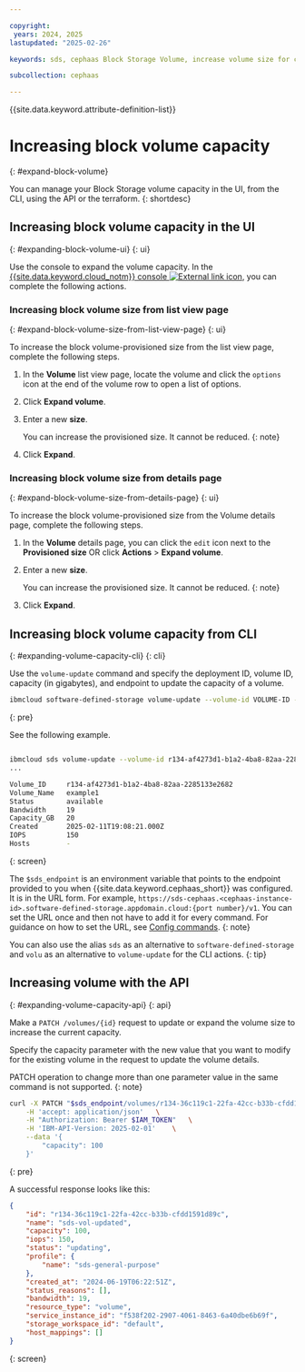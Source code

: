 ```yaml
---

copyright:
 years: 2024, 2025
lastupdated: "2025-02-26"

keywords: sds, cephaas Block Storage Volume, increase volume size for cephaas, manage volume, expand volume size

subcollection: cephaas

---
```


{{site.data.keyword.attribute-definition-list}}

# Increasing block volume capacity
{: #expand-block-volume}

You can manage your Block Storage volume capacity in the UI, from the CLI, using the API or the terraform.
{: shortdesc}

## Increasing block volume capacity in the UI
{: #expanding-block-volume-ui}
{: ui}

Use the console to expand the volume capacity. In the [{{site.data.keyword.cloud_notm}} console ![External link icon](../icons/launch-glyph.svg "External link icon")](https://{DomainName}/software-defined-storage), you can complete the following actions.


### Increasing block volume size from list view page
{: #expand-block-volume-size-from-list-view-page}
{: ui}

To increase the block volume-provisioned size from the list view page, complete the following steps.

1. In the **Volume** list view page, locate the volume and click the `options` icon at the end of the volume row to open a list of options.
3. Click **Expand volume**.
2. Enter a new **size**.

    You can increase the provisioned size. It cannot be reduced.
    {: note}

3. Click **Expand**.


### Increasing block volume size from details page
{: #expand-block-volume-size-from-details-page}
{: ui}

To increase the block volume-provisioned size from the Volume details page, complete the following steps.

1. In the **Volume** details page, you can click the `edit` icon next to the **Provisioned size** OR click **Actions** > **Expand volume**.
2. Enter a new **size**.

    You can increase the provisioned size. It cannot be reduced.
    {: note}

3. Click **Expand**.



## Increasing block volume capacity from CLI
{: #expanding-volume-capacity-cli}
{: cli}

Use the `volume-update` command and specify the deployment ID, volume ID, capacity (in gigabytes), and endpoint to update the capacity of a volume.

```sh
ibmcloud software-defined-storage volume-update --volume-id VOLUME-ID --capacity CAPACITY --url string
```
{: pre}

See the following example.

```bash

ibmcloud sds volume-update --volume-id r134-af4273d1-b1a2-4ba8-82aa-2285133e2682 --capacity 20 --url $sds_endpoint
...

Volume_ID     r134-af4273d1-b1a2-4ba8-82aa-2285133e2682
Volume_Name   example1
Status        available
Bandwidth     19
Capacity_GB   20
Created       2025-02-11T19:08:21.000Z
IOPS          150
Hosts         -
```
{: screen}

The `$sds_endpoint` is an environment variable that points to the endpoint provided to you when {{site.data.keyword.cephaas_short}} was configured. It is in the URL form. For example, `https://sds-cephaas.<cephaas-instance-id>.software-defined-storage.appdomain.cloud:{port number}/v1`. You can set the URL once and then not have to add it for every command. For guidance on how to set the URL, see [Config commands](/docs/cephaas?topic=cephaas-ic-sds-cli-reference&interface=cli#ic-config-commands).
{: note}

You can also use the alias `sds` as an alternative to `software-defined-storage` and `volu` as an alternative to `volume-update` for the CLI actions.
{: tip}


## Increasing volume with the API
{: #expanding-volume-capacity-api}
{: api}

Make a `PATCH /volumes/{id}` request to update or expand the volume size to increase the current capacity.

Specify the capacity parameter with the new value that you want to modify for the existing volume in the request to update the volume details.

PATCH operation to change more than one parameter value in the same command is not supported.
{: note}


```sh
curl -X PATCH "$sds_endpoint/volumes/r134-36c119c1-22fa-42cc-b33b-cfdd1591d89c"  \
    -H 'accept: application/json'   \
    -H "Authorization: Bearer $IAM_TOKEN"   \
    -H 'IBM-API-Version: 2025-02-01'    \
    --data '{
        "capacity": 100
    }'
```
{: pre}

A successful response looks like this:

```json
{
    "id": "r134-36c119c1-22fa-42cc-b33b-cfdd1591d89c",
    "name": "sds-vol-updated",
    "capacity": 100,
    "iops": 150,
    "status": "updating",
    "profile": {
        "name": "sds-general-purpose"
    },
    "created_at": "2024-06-19T06:22:51Z",
    "status_reasons": [],
    "bandwidth": 19,
    "resource_type": "volume",
    "service_instance_id": "f538f202-2907-4061-8463-6a40dbe6b69f",
    "storage_workspace_id": "default",
    "host_mappings": []
}
```
{: screen}
